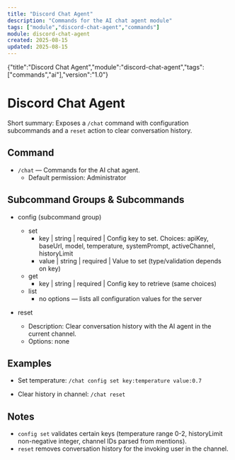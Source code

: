 ```yaml
---
title: "Discord Chat Agent"
description: "Commands for the AI chat agent module"
tags: ["module","discord-chat-agent","commands"]
module: discord-chat-agent
created: 2025-08-15
updated: 2025-08-15
---
```

<!--DOC-JSON-->{"title":"Discord Chat Agent","module":"discord-chat-agent","tags":["commands","ai"],"version":"1.0"}<!--/DOC-JSON-->

# Discord Chat Agent

Short summary: Exposes a `/chat` command with configuration subcommands and a `reset` action to clear conversation history.

## Command

- `/chat` — Commands for the AI chat agent.
  - Default permission: Administrator

## Subcommand Groups & Subcommands

- config (subcommand group)
  - set
    - key | string | required | Config key to set. Choices: apiKey, baseUrl, model, temperature, systemPrompt, activeChannel, historyLimit
    - value | string | required | Value to set (type/validation depends on key)
  - get
    - key | string | required | Config key to retrieve (same choices)
  - list
    - no options — lists all configuration values for the server

- reset
  - Description: Clear conversation history with the AI agent in the current channel.
  - Options: none

## Examples

- Set temperature:
  `/chat config set key:temperature value:0.7`

- Clear history in channel:
  `/chat reset`

## Notes

- `config set` validates certain keys (temperature range 0-2, historyLimit non-negative integer, channel IDs parsed from mentions).
- `reset` removes conversation history for the invoking user in the channel.
